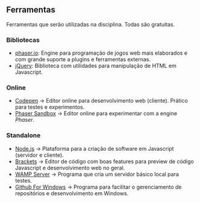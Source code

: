 ## Ferramentas

Ferramentas que serão utilizadas na disciplina. Todas são gratuitas.

### Bibliotecas

- [phaser.io](http://phaser.io/): Engine para programação de jogos web mais elaborados e com grande suporte a plugins e ferramentas externas.
- [jQuery](https://jquery.org/): Biblioteca com utilidades para manipulação de HTML em Javascript.

### Online

- [Codepen](http://codepen.io/pen) -> Editor online para desenvolvimento web (cliente). Prático para testes e experimentos.
- [Phaser Sandbox](http://phaser.io/sandbox/) -> Editor online para experimentar com a engine *Phaser*.

### Standalone

- [Node.js](https://nodejs.org/) -> Plataforma para a criação de software em Javascript (servidor e cliente).
- [Brackets](http://brackets.io/) -> Editor de código com boas features para preview de código Javascript e desenvolvimento web no geral.
- [WAMP Server](http://www.wampserver.com/en/) -> Programa que cria um servidor básico local para testes.
- [Github For Windows](https://windows.github.com/) -> Programa para facilitar o gerenciamento de repositórios e desenvolvimento em Windows.
